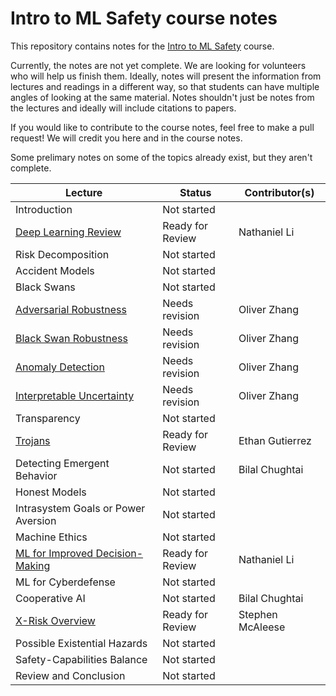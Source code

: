 # Intro to ML Safety course notes

This repository contains notes for the [Intro to ML Safety](https://course.mlsafety.org/) course.

Currently, the notes are not yet complete. We are looking for volunteers who will help us finish them. Ideally, notes will present the information from lectures and readings in a different way, so that students can have multiple angles of looking at the same material. Notes shouldn't just be notes from the lectures and ideally will include citations to papers.

If you would like to contribute to the course notes, feel free to make a pull request! We will credit you here and in the course notes.

Some prelimary notes on some of the topics already exist, but they aren't complete.

|    **Lecture**                                            |    **Status**  | **Contributor(s)** |
|-----------------------------------------------------------|----------------|--------------------|
| Introduction                                              | Not started    |                    |
| [Deep Learning Review](/Deep%20Learning%20Review)         |Ready for Review| Nathaniel Li       |
| Risk Decomposition                                        | Not started    |                    |
| Accident Models                                           | Not started    |                    |
| Black Swans                                               | Not started    |                    |
| [Adversarial Robustness](/Adversarial%20Robustness)       | Needs revision | Oliver Zhang       |
| [Black Swan Robustness](/Black%20Swan%20Robustness)       | Needs revision | Oliver Zhang       |
| [Anomaly Detection](/Anomaly%20Detection)                 | Needs revision | Oliver Zhang       |
| [Interpretable Uncertainty](/Interpretable%20Uncertainty) | Needs revision | Oliver Zhang       |
| Transparency                                              | Not started    |                    |
| [Trojans](/Trojans)                                    | Ready for Review  | Ethan Gutierrez    |
| Detecting Emergent Behavior                               | Not started    | Bilal Chughtai     |
| Honest Models                                             | Not started    |                    |
| Intrasystem Goals or Power Aversion                       | Not started    |                    |
| Machine Ethics                                            | Not started    |                    |
| [ML for Improved Decision-Making](ML%20for%20Improved%20Decision-Making)   | Ready for Review    | Nathaniel Li       |
| ML for Cyberdefense                                       | Not started    |                    |
| Cooperative AI                                            | Not started    | Bilal Chughtai     |
| [X-Risk Overview](/X-Risk%20Overview)                  | Ready for Review  | Stephen McAleese   |
| Possible Existential Hazards                              | Not started    |                    |
| Safety-Capabilities Balance                               | Not started    |                    |
| Review and Conclusion                                     | Not started    |                    |
